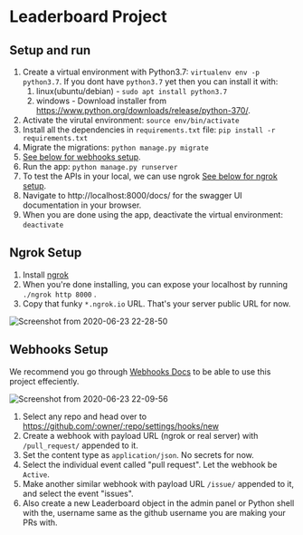 # Leaderboard Project


## Setup and run

1. Create a virtual environment with Python3.7: `virtualenv env -p python3.7`. If you dont have `python3.7` yet then you can install it with:
    1. linux(ubuntu/debian) - `sudo apt install python3.7`
    1. windows - Download installer from https://www.python.org/downloads/release/python-370/.
1. Activate the virutal environment: `source env/bin/activate`
1. Install all the dependencies in `requirements.txt` file: `pip install -r requirements.txt`
1. Migrate the migrations: `python manage.py migrate`
1. [See below for webhooks setup](#webhooks-setup).
1. Run the app: `python manage.py runserver`
1. To test the APIs in your local, we can use ngrok [See below for ngrok setup](#ngrok-setup).
1. Navigate to http://localhost:8000/docs/ for the swagger UI documentation in your browser.
1. When you are done using the app, deactivate the virtual environment: `deactivate`


## Ngrok Setup

1. Install [ngrok](https://ngrok.com/download) 
1. When you're done installing, you can expose your localhost by running `./ngrok http 8000` .
1. Copy that funky `*.ngrok.io` URL. That's your server public URL for now.

![Screenshot from 2020-06-23 22-28-50](https://user-images.githubusercontent.com/49693160/85433398-04517c80-b5a2-11ea-81ae-a7db3cef22e7.png)


## Webhooks Setup

We recommend you go through [Webhooks Docs](https://developer.github.com/webhooks/) to be able to use this project effeciently.

![Screenshot from 2020-06-23 22-09-56](https://user-images.githubusercontent.com/49693160/85433388-0287b900-b5a2-11ea-86f3-04d92b8c4d20.png)


1. Select any repo and head over to https://github.com/:owner/:repo/settings/hooks/new
1. Create a webhook with payload URL (ngrok or real server) with `/pull_request/` appended to it.
1. Set the content type as `application/json`. No secrets for now.
1. Select the individual event called "pull request". Let the webhook be `Active`.
1. Make another similar webhook with payload URL `/issue/` appended to it, and select the event "issues".
1. Also create a new Leaderboard object in the admin panel or Python shell with the, username same as the github username you are making your PRs with. 
